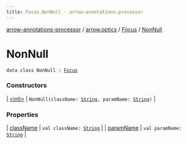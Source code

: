 ```yaml
---
title: Focus.NonNull - arrow-annotations-processor
---
```


[arrow-annotations-processor](../../../index.html) / [arrow.optics](../../index.html) / [Focus](../index.html) / [NonNull](./index.html)

# NonNull

`data class NonNull : `[`Focus`](../index.html)

### Constructors

| [&lt;init&gt;](-init-.html) | `NonNull(className: `[`String`](https://kotlinlang.org/api/latest/jvm/stdlib/kotlin/-string/index.html)`, paramName: `[`String`](https://kotlinlang.org/api/latest/jvm/stdlib/kotlin/-string/index.html)`)` |

### Properties

| [className](class-name.html) | `val className: `[`String`](https://kotlinlang.org/api/latest/jvm/stdlib/kotlin/-string/index.html) |
| [paramName](param-name.html) | `val paramName: `[`String`](https://kotlinlang.org/api/latest/jvm/stdlib/kotlin/-string/index.html) |

